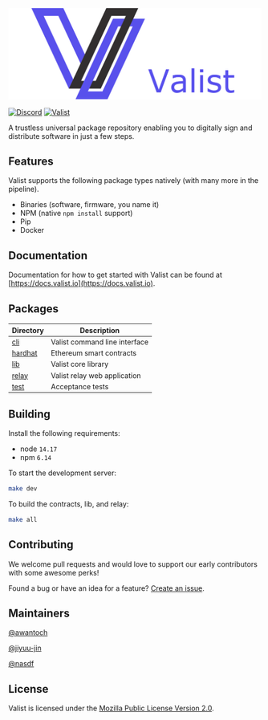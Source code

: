[![Logo](./assets/Logo.png)](https://valist.io)

[![Discord](https://img.shields.io/discord/785535462311591976)](https://discord.com/channels/785535462311591976)
[![Valist](https://img.shields.io/badge/valist-published-blue)](https://app.valist.io/valist)

A trustless universal package repository enabling you to digitally sign and distribute software in just a few steps.

## Features

Valist supports the following package types natively (with many more in the pipeline).

* Binaries (software, firmware, you name it)
* NPM (native `npm install` support)
* Pip
* Docker

## Documentation

Documentation for how to get started with Valist can be found at [https://docs.valist.io](https://docs.valist.io).

## Packages

| Directory            | Description                   |
| -------------------- | ----------------------------- |
| [cli](./cli)         | Valist command line interface |
| [hardhat](./hardhat) | Ethereum smart contracts      |
| [lib](./lib)         | Valist core library           |
| [relay](./relay)     | Valist relay web application  |
| [test](./test)       | Acceptance tests              |

## Building

Install the following requirements:

- node `14.17`
- npm `6.14`

To start the development server:

```bash
make dev
```

To build the contracts, lib, and relay:

```bash
make all
```

## Contributing

We welcome pull requests and would love to support our early contributors with some awesome perks!

Found a bug or have an idea for a feature? [Create an issue](https://github.com/valist-io/valist/issues/new).

## Maintainers

[@awantoch](https://github.com/awantoch)

[@jiyuu-jin](https://github.com/jiyuu-jin)

[@nasdf](https://github.com/nasdf)

## License

Valist is licensed under the [Mozilla Public License Version 2.0](https://www.mozilla.org/en-US/MPL/2.0/).

